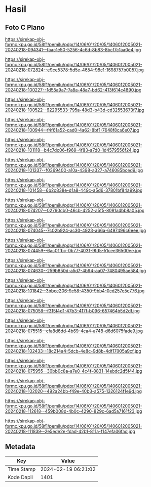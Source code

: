 # Hasil

## Foto C Plano

https://sirekap-obj-formc.kpu.go.id/58f1/pemilu/pdpr/14/06/01/20/05/1406012005021-20240218-094341--faac1e50-5256-4c6d-8b83-8bcf7c1aa0e4.jpg

https://sirekap-obj-formc.kpu.go.id/58f1/pemilu/pdpr/14/06/01/20/05/1406012005021-20240218-072824--e9ce5378-5d5e-4654-98c1-1698757b0057.jpg

https://sirekap-obj-formc.kpu.go.id/58f1/pemilu/pdpr/14/06/01/20/05/1406012005021-20240218-100227--1d55a9a7-7a8a-48a7-bd62-413f614c4890.jpg

https://sirekap-obj-formc.kpu.go.id/58f1/pemilu/pdpr/14/06/01/20/05/1406012005021-20240218-100522--62295533-795a-48d3-b43d-cd32553673f7.jpg

https://sirekap-obj-formc.kpu.go.id/58f1/pemilu/pdpr/14/06/01/20/05/1406012005021-20240218-100944--f4f61a52-cad0-4a62-8bf1-7648f8ca6e07.jpg

https://sirekap-obj-formc.kpu.go.id/58f1/pemilu/pdpr/14/06/01/20/05/1406012005021-20240218-101118--b4c7dc06-f969-4f83-a7d0-1d4579556f24.jpg

https://sirekap-obj-formc.kpu.go.id/58f1/pemilu/pdpr/14/06/01/20/05/1406012005021-20240218-101337--f0369400-a10a-4398-a327-a746085bced9.jpg

https://sirekap-obj-formc.kpu.go.id/58f1/pemilu/pdpr/14/06/01/20/05/1406012005021-20240218-101458--6b2c838e-d1a8-449c-a5d6-37801bf84a99.jpg

https://sirekap-obj-formc.kpu.go.id/58f1/pemilu/pdpr/14/06/01/20/05/1406012005021-20240218-074207--02760cb0-46cb-4252-a5f5-8081a4bb8a05.jpg

https://sirekap-obj-formc.kpu.go.id/58f1/pemilu/pdpr/14/06/01/20/05/1406012005021-20240218-074045--7c02b924-ac30-4923-a66a-6497496c6eee.jpg

https://sirekap-obj-formc.kpu.go.id/58f1/pemilu/pdpr/14/06/01/20/05/1406012005021-20240218-074459--6ac01fbc-0b77-4031-9fd5-51cee36500ee.jpg

https://sirekap-obj-formc.kpu.go.id/58f1/pemilu/pdpr/14/06/01/20/05/1406012005021-20240218-074630--259b850d-a5d7-4b94-aa07-7480495ae584.jpg

https://sirekap-obj-formc.kpu.go.id/58f1/pemilu/pdpr/14/06/01/20/05/1406012005021-20240218-101842--3bbcc206-9c58-4350-9bb4-0cd257e5c776.jpg

https://sirekap-obj-formc.kpu.go.id/58f1/pemilu/pdpr/14/06/01/20/05/1406012005021-20240218-075058--f315f4d1-47b3-417f-b096-657464b5d2df.jpg

https://sirekap-obj-formc.kpu.go.id/58f1/pemilu/pdpr/14/06/01/20/05/1406012005021-20240218-075515--cfa8d6dd-4b69-4ca4-a748-d6d6075fade9.jpg

https://sirekap-obj-formc.kpu.go.id/58f1/pemilu/pdpr/14/06/01/20/05/1406012005021-20240218-102433--18c214a4-5dcb-4e8c-9d8b-4df17005a9cf.jpg

https://sirekap-obj-formc.kpu.go.id/58f1/pemilu/pdpr/14/06/01/20/05/1406012005021-20240218-075955--30bb0c8a-a7e0-4c4f-8831-14ebdc2d5f44.jpg

https://sirekap-obj-formc.kpu.go.id/58f1/pemilu/pdpr/14/06/01/20/05/1406012005021-20240218-102020--492a24bb-f49e-40b3-a575-1326124f1e9d.jpg

https://sirekap-obj-formc.kpu.go.id/58f1/pemilu/pdpr/14/06/01/20/05/1406012005021-20240218-112618--459b008d-4b0c-4290-829c-6ad5a7161f23.jpg

https://sirekap-obj-formc.kpu.go.id/58f1/pemilu/pdpr/14/06/01/20/05/1406012005021-20240218-111839--2e5ede2e-fdad-42b1-811a-f147efa06fad.jpg


## Metadata

| Key        | Value               |
| ---------- | ------------------- |
| Time Stamp | 2024-02-19 06:21:02 |
| Kode Dapil | 1401                |



